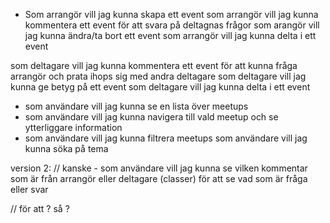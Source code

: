 - Som arrangör vill jag kunna skapa ett event
som arrangör vill jag kunna kommentera ett event för att svara på deltagnas frågor
som arangör vill jag kunna ändra/ta bort ett event
som arrangör vill jag kunna delta i ett event

som deltagare vill jag kunna kommentera ett event för att kunna fråga arrangör och prata ihops sig med andra deltagare
som deltagare vill jag kunna ge betyg på ett event
som deltagare vill jag kunna delta i ett event

- som användare vill jag kunna se en lista över meetups
- som användare vill jag kunna navigera till vald meetup och se ytterliggare information
- som användare vill jag kunna filtrera meetups 
som användare vill jag kunna söka på tema

version 2: 
// kanske - som användare vill jag kunna se vilken kommentar som är från arrangör eller deltagare (classer) för att se vad som är fråga eller svar


// för att ? så ?

